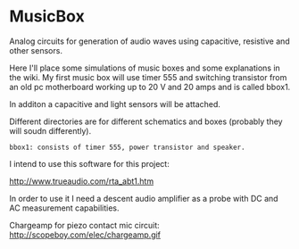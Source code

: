 MusicBox
========

Analog circuits for generation of audio waves using capacitive, resistive and other sensors.

Here I'll place some simulations of music boxes and some explanations in the
wiki. My first music box will use timer 555 and switching transistor from an
old pc motherboard working up to 20 V and 20 amps and is called bbox1.

In additon a capacitive and light sensors will be attached.

Different directories are for different schematics and boxes (probably they
will soudn differently).

    bbox1: consists of timer 555, power transistor and speaker.

I intend to use this software for this project:

http://www.trueaudio.com/rta_abt1.htm

In order to use it I need a descent audio amplifier as a probe with DC and AC measurement capabilities.

Chargeamp for piezo contact mic circuit:
http://scopeboy.com/elec/chargeamp.gif
